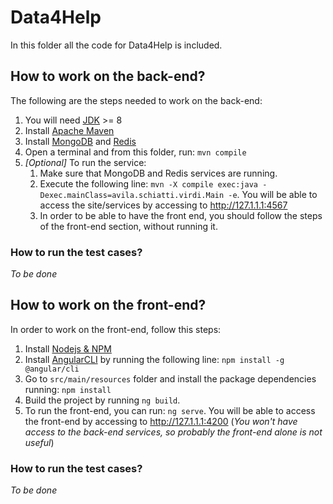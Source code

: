 # Data4Help
In this folder all the code for Data4Help is included.

## How to work on the back-end?
The following are the steps needed to work on the back-end:

1. You will need [JDK](https://www.oracle.com/technetwork/java/javase/downloads/index.html) >= 8
1. Install [Apache Maven](https://maven.apache.org/what-is-maven.html)
1. Install [MongoDB](https://docs.mongodb.com/manual/installation/) and [Redis](https://redis.io/download)
1. Open a terminal and from this folder, run: `mvn compile`
1. *[Optional]* To run the service:
    1. Make sure that MongoDB and Redis services are running.
    1. Execute the following line: `mvn -X compile exec:java -Dexec.mainClass=avila.schiatti.virdi.Main -e`. You will be able to access the site/services by accessing to http://127.1.1.1:4567
    1. In order to be able to have the front end, you should follow the steps of the front-end section, without running it.

### How to run the test cases?
*To be done*

## How to work on the front-end?
In order to work on the front-end, follow this steps:

1. Install [Nodejs & NPM](https://nodejs.org/es/download/)
1. Install [AngularCLI](https://cli.angular.io/) by running the following line: `npm install -g @angular/cli`
1. Go to `src/main/resources` folder and install the package dependencies running: `npm install`
1. Build the project by running `ng build`.
1. To run the front-end, you can run: `ng serve`. You will be able to access the front-end by accessing to http://127.1.1.1:4200 (*You won't have access to the back-end services, so probably the front-end alone is not useful*)

### How to run the test cases?
*To be done*
